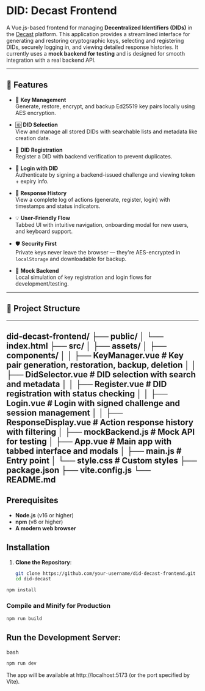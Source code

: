 # DID: Decast Frontend

A Vue.js-based frontend for managing **Decentralized Identifiers (DIDs)** in the [Decast](https://decast.live) platform. This application provides a streamlined interface for generating and restoring cryptographic keys, selecting and registering DIDs, securely logging in, and viewing detailed response histories. It currently uses a **mock backend for testing** and is designed for smooth integration with a real backend API.

---

## 🚀 Features

- 🔐 **Key Management**  
  Generate, restore, encrypt, and backup Ed25519 key pairs locally using AES encryption.
  
- 🆔 **DID Selection**  
  View and manage all stored DIDs with searchable lists and metadata like creation date.

- 📝 **DID Registration**  
  Register a DID with backend verification to prevent duplicates.

- 🔑 **Login with DID**  
  Authenticate by signing a backend-issued challenge and viewing token + expiry info.

- 📜 **Response History**  
  View a complete log of actions (generate, register, login) with timestamps and status indicators.

- 💡 **User-Friendly Flow**  
  Tabbed UI with intuitive navigation, onboarding modal for new users, and keyboard support.

- 🛡️ **Security First**  
  Private keys never leave the browser — they're AES-encrypted in `localStorage` and downloadable for backup.

- 🧪 **Mock Backend**  
  Local simulation of key registration and login flows for development/testing.

---

## 📁 Project Structure

---
did-decast-frontend/
├── public/
│   └── index.html
├── src/
│   ├── assets/
│   ├── components/
│   │   ├── KeyManager.vue      # Key pair generation, restoration, backup, deletion
│   │   ├── DidSelector.vue     # DID selection with search and metadata
│   │   ├── Register.vue        # DID registration with status checking
│   │   ├── Login.vue           # Login with signed challenge and session management
│   │   ├── ResponseDisplay.vue  # Action response history with filtering
│   ├── mockBackend.js          # Mock API for testing
│   ├── App.vue                 # Main app with tabbed interface and modals
│   ├── main.js                 # Entry point
│   └── style.css               # Custom styles
├── package.json
├── vite.config.js
└── README.md
---

## Prerequisites

- **Node.js** (v16 or higher)
- **npm** (v8 or higher)
- **A modern web browser**

## Installation

1. **Clone the Repository**:
   ```bash
   git clone https://github.com/your-username/did-decast-frontend.git
   cd did-decast

```sh
npm install
```

### Compile and Minify for Production

```sh
npm run build
```

## Run the Development Server:
bash

```sh
npm run dev
```

The app will be available at http://localhost:5173 (or the port specified by Vite).

